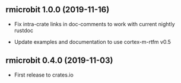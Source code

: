 ## rmicrobit 1.0.0 (2019-11-16)

* Fix intra-crate links in doc-comments to work with current nightly rustdoc

* Update examples and documentation to use cortex-m-rtfm v0.5


## rmicrobit 0.4.0 (2019-11-03)

* First release to crates.io

